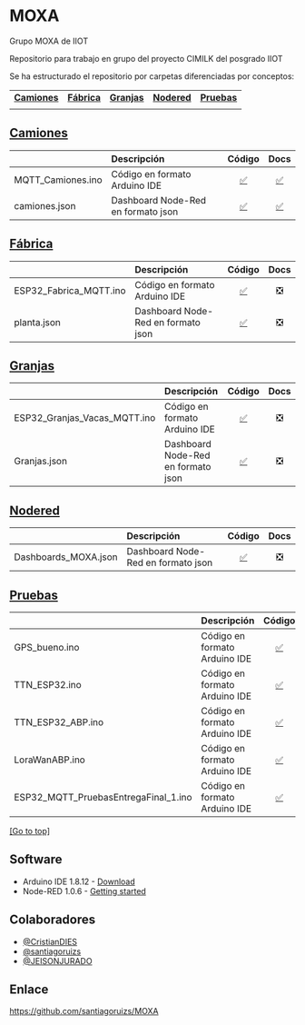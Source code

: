 # MOXA
Grupo MOXA de IIOT 

Repositorio para trabajo en grupo del proyecto CIMILK del posgrado IIOT

Se ha estructurado el repositorio por carpetas diferenciadas por conceptos:

| | | | | |
|-|-|-|-|-|
|[**Camiones**](#camiones) |[**Fábrica**](#fábrica) |[**Granjas**](#granjas) |[**Nodered**](#nodered) |[**Pruebas**](#pruebas)|
| | | | | |

## [Camiones](/Camiones)
| | Descripción | Código | Docs |
|-|:------------|:----:|:----:|
|MQTT_Camiones.ino | Código en formato Arduino IDE |[:white_check_mark:](/Camiones/MQTT_Camiones.ino)|[:white_check_mark:](/Camiones/README.md)|
|camiones.json| Dashboard Node-Red en formato json |[:white_check_mark:](/Camiones/camiones.json)|[:white_check_mark:](/Camiones/README.md)|

## [Fábrica](/Fabrica)
| | Descripción | Código | Docs |
|-|:------------|:----:|:----:|
|ESP32_Fabrica_MQTT.ino | Código en formato Arduino IDE |[:white_check_mark:](/Fabrica/ESP32_Fabrica_MQTT.ino)|:negative_squared_cross_mark:|
|planta.json| Dashboard Node-Red en formato json |[:white_check_mark:](/Fabrica/planta.json)|:negative_squared_cross_mark:|

## [Granjas](/Granjas)
| | Descripción | Código | Docs |
|-|:------------|:----:|:----:|
|ESP32_Granjas_Vacas_MQTT.ino | Código en formato Arduino IDE |[:white_check_mark:](/Granjas/ESP32_Granjas_Vacas_MQTT/ESP32_Granjas_Vacas_MQTT.ino)|:negative_squared_cross_mark:|
|Granjas.json| Dashboard Node-Red en formato json |[:white_check_mark:](/Granjas/Granjas.json)|:negative_squared_cross_mark:|

## [Nodered](/Node-red)
| | Descripción | Código | Docs |
|-|:------------|:----:|:----:|
|Dashboards_MOXA.json| Dashboard Node-Red en formato json |[:white_check_mark:](/Node-red/Dashboards_MOXA.json)|:negative_squared_cross_mark:|

## [Pruebas](/Pruebas)
| | Descripción | Código | Docs |
|-|:------------|:----:|:----:|
|GPS_bueno.ino | Código en formato Arduino IDE |[:white_check_mark:](/Pruebas/GPS_bueno.ino)|[:white_check_mark:](/Pruebas/Readme.md)|
|TTN_ESP32.ino| Código en formato Arduino IDE |[:white_check_mark:](/Pruebas/TTN_ESP32.json)|[:white_check_mark:](/Pruebas/Readme.md)|
|TTN_ESP32_ABP.ino| Código en formato Arduino IDE |[:white_check_mark:](/Pruebas/TTN_ESP32_ABP.ino)|[:white_check_mark:](/Pruebas/Readme.md)|
|LoraWanABP.ino| Código en formato Arduino IDE |[:white_check_mark:](/Pruebas/LoraWanABP.ino)|[:white_check_mark:](/Pruebas/Readme.md)|
|ESP32_MQTT_PruebasEntregaFinal_1.ino| Código en formato Arduino IDE |[:white_check_mark:](/Pruebas/ESP32_MQTT_PruebasEntregaFinal_1.ino)|[:white_check_mark:](/Pruebas/Readme.md)|

[[Go to top]](#MOXA)


## Software
- Arduino IDE 1.8.12 - [Download](https://www.arduino.cc/en/main/software)
- Node-RED 1.0.6 - [Getting started](https://nodered.org/docs/getting-started/)

## Colaboradores
- [@CristianDIES](https://github.com/CristianDIES)
- [@santiagoruizs](https://github.com/santiagoruizs)
- [@JEISONJURADO](https://github.com/JEISONJURADO)

## Enlace
https://github.com/santiagoruizs/MOXA
